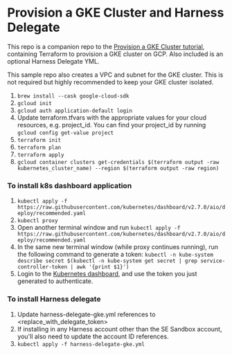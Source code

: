 # Provision a GKE Cluster and Harness Delegate

This repo is a companion repo to the [Provision a GKE Cluster tutorial](https://developer.hashicorp.com/terraform/tutorials/kubernetes/gke), containing Terraform to provision a GKE cluster on GCP. Also included is an optional Harness Delegate YML.

This sample repo also creates a VPC and subnet for the GKE cluster. This is not
required but highly recommended to keep your GKE cluster isolated.

1. ```brew install --cask google-cloud-sdk```
1. ```gcloud init```
1. ```gcloud auth application-default login```
1. Update terraform.tfvars with the appropriate values for your cloud resources, e.g. project_id. You can find your project_id by running ```gcloud config get-value project```
1. ```terraform init```
1. ```terraform plan```
1. ```terraform apply```
1. ```gcloud container clusters get-credentials $(terraform output -raw kubernetes_cluster_name) --region $(terraform output -raw region)```

### To install k8s dashboard application
1. ```kubectl apply -f https://raw.githubusercontent.com/kubernetes/dashboard/v2.7.0/aio/deploy/recommended.yaml```
1. ```kubectl proxy```
1. Open another terminal window and run ```kubectl apply -f https://raw.githubusercontent.com/kubernetes/dashboard/v2.7.0/aio/deploy/recommended.yaml```
1. In the same new terminal window (while proxy continues running), run the following command to generate a token: ```kubectl -n kube-system describe secret $(kubectl -n kube-system get secret | grep service-controller-token | awk '{print $1}')```
1. Login to the [Kubernetes dashboard](http://127.0.0.1:8001/api/v1/namespaces/kubernetes-dashboard/services/https:kubernetes-dashboard:/proxy/), and use the token you just generated to authenticate.

### To install Harness delegate
1. Update harness-delegate-gke.yml references to <replace_with_delegate_token>
1. If installing in any Harness account other than the SE Sandbox account, you'll also need to update the account ID references. 
1. ```kubectl apply -f harness-delegate-gke.yml```

